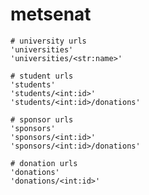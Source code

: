 # metsenat

    # university urls
    'universities'
    'universities/<str:name>'

    # student urls
    'students'
    'students/<int:id>'
    'students/<int:id>/donations'

    # sponsor urls
    'sponsors'
    'sponsors/<int:id>'
    'sponsors/<int:id>/donations'

    # donation urls
    'donations'
    'donations/<int:id>'
